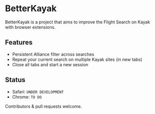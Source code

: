 BetterKayak
===========
BetterKayak is a project that aims to improve the Flight Search on Kayak with browser extensions.

Features
--------
- Persistent Alliance filter across searches
- Repeat your current search on multiple Kayak sites (in new tabs)
- Close all tabs and start a new session

Status
------
- Safari: `UNDER DEVELOPMENT`
- Chrome: `TO DO`

Contributors & pull requests welcome.
